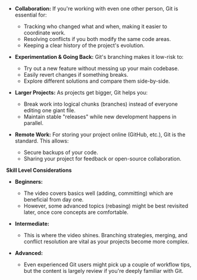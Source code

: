 - **Collaboration:** If you're working with even one other person, Git is essential for:
    
    - Tracking who changed what and when, making it easier to coordinate work.
    - Resolving conflicts if you both modify the same code areas.
    - Keeping a clear history of the project's evolution.
    
- **Experimentation & Going Back:** Git's branching makes it low-risk to:
    
    - Try out a new feature without messing up your main codebase.
    - Easily revert changes if something breaks.
    - Explore different solutions and compare them side-by-side.
    
- **Larger Projects:** As projects get bigger, Git helps you:
    
    - Break work into logical chunks (branches) instead of everyone editing one giant file.
    - Maintain stable "releases" while new development happens in parallel.
    
- **Remote Work:** For storing your project online (GitHub, etc.), Git is the standard. This allows:
    
    - Secure backups of your code.
    - Sharing your project for feedback or open-source collaboration.
    

**Skill Level Considerations**

- **Beginners:**
    
    - The video covers basics well (adding, committing) which are beneficial from day one.
    - However, some advanced topics (rebasing) might be best revisited later, once core concepts are comfortable.
    
- **Intermediate:**
    
    - This is where the video shines. Branching strategies, merging, and conflict resolution are vital as your projects become more complex.
    
- **Advanced:**
    - Even experienced Git users might pick up a couple of workflow tips, but the content is largely review if you're deeply familiar with Git.